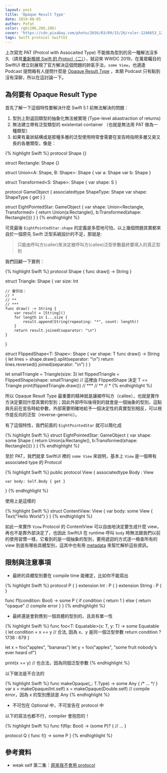 ```yaml
---
layout: post
title: 'Opaque Result Type'
date: 2019-08-05
author: Pofat
color: rgb(206,206,206)
cover: 'https://cdn.pixabay.com/photo/2016/03/09/15/26/ruler-1246653_1280.jpg'
tags: Swift protocol SwiftUI
---
```


上次寫完 PAT (Protcol with Assocaited Type) 不能做為型別的另一種解法沒多久（請見[重新檢視 Swift 的 Protocl（二）](https://pofat.dev/2019/05/21/%E9%87%8D%E6%96%B0%E6%AA%A2%E8%A6%96-swift-%E7%9A%84-protocol-%E4%BA%8C.html)），就迎來 WWDC 2019，在萬眾矚目的 SwiftUI 裡立刻展現了官方解決這個問題的帥氣手法，`some View`，也適逢 Podcast 提問箱有人提問什麼是 [Opaque Result Type](https://github.com/apple/swift-evolution/blob/master/proposals/0244-opaque-result-types.md) ，本期 Podcast 只有點到沒有深聊，所以在這討論一下。

## 為何要有 Opaque Result Type

首先了解一下這個特性要解決什麼 Swift 5.1 前無法解決的問題：
1. 型別上對返回類型的抽象化無法被實現 (Type-level abastraction of returns)
2. 無法建立帶有泛型類型的 existentail container （也就是無法用 PAT 做為一種類型）
3. 如果有巢狀結構或是那種多層的泛型使用時常會需要在宣告時指明多層又臭又長的各層類型，像是：

{% highlight Swift %}
protocol Shape {}

struct Rectangle: Shape {}

struct Union<A: Shape, B: Shape>: Shape {
    var a: Shape
    var b: Shape
}

struct Transformed<S: Shape>: Shape {
    var shape: S
}

protocol GameObject {
    associatedtype ShapeType: Shape
    var shape: ShapeType { get }
}

struct EightPointedStar: GameObject {
    var shape: Union<Rectangle, Transformed<Rectangle>> {
        return Union(a:Rectangle(), b:Transformed(shape: Rectangle()))
    }
}
{% endhighlight %}

可見最後 `EightPointedStar.shape` 的定義是多麼地可怕，以上幾個問題其實都來自於一個原先 Swift 泛型系綂設計的不足，那就是:

> 只能由呼叫方(caller)來決定被呼叫方(callee)泛型參數最終要填入的真正型別

我們回顧一下實例：

{% highlight Swift %}
protocol Shape {
    func draw() -> String
}

struct Triangle: Shape {
    var size: Int

    // 會印出：
    // *
    // **
    // ***
    func draw() -> String {
        var result = [String]()
        for length in 1...size {
            result.append(String(repeating: "*", count: length))
        }
        return result.joined(separator: "\n")
    }
}

struct FlippedShape<T: Shape>: Shape {
    var shape: T
    func draw() -> String {
        let lines = shape.draw().split(separator: "\n")
        return lines.reversed().joined(separator: "\n")
    }
}

let smallTriangle = Triangle(size: 3)
let flippedTriangle = FlippedShape(shape: smallTriangle) // 這裡由 FlippedShape 決定 T == Triangle
print(flippedTriangle.draw())
// ***
// **
// *
{% endhighlight %}

所以 Opaque Result Type 最重要的精神就是讓被呼叫方（callee），也就是實作方決定要回什麼真實的型別；因此外部呼叫後得到的就會是一個抽象的型別，這點與先前在宣告時給參數，外部需要明確地給予一個決定性的真實型別相反，可以視作是反向的泛型（reverse-generic）。

有了這個特性，我們前面的 `EightPointedStar` 就可以簡化成

{% highlight Swift %}
struct EightPointedStar: GameObject {
    var shape: some Shape {
        return Union(a:Rectangle(), b:Transformed(shape: Rectangle()))
    }
}
{% endhighlight %}

至於 PAT，我們就拿 SwiftUI 裡的 `some View` 來說明，基本上 `View` 是一個帶有 associated type 的 Protocol

{% highlight Swift %}
public protocol View {
    associatedtype Body : View

    var body: Self.Body { get }
}
{% endhighlight %}

使用上是這樣的

{% highlight Swift %}
struct ContentView: View {
    var body: some View {
        Text("Hello World")
    }
}
{% endhighlight %}

如此一來實作 `View` Protocol 的 ContentView 可以自由地決定要生成什麼 view，再也不是靠外部決定了，也因此 SwiftUI 在 runtime 呼叫 `body` 時無法跟我們以前的使用習慣一樣，它看到的是一個抽象的型別，要用遞迴的方式逐一檢查所有的 view 到底有哪些具體型別，這其中也有用 [metadata](https://forums.swift.org/t/dynamicviewproperty/25627/4) 來幫忙解析這些資訊。

## 限制與注意事項

* 最終的具體型別要在 compile time 能確定，比如你不能寫出

{% highlight Swift %}
protocol P { }
extension Int : P { }
extension String : P { }

func f1(condition: Bool) -> some P {
    if condition {
        return 1
    } else {
        return "opaque"   // compile error
    }
}
{% endhighlight %}

* 最終還是會對應到一個具體的型別的，且具有單一性

{% highlight Swift %}
func foo<T: Equatable>(x: T, y: T) -> some Equatable {
    let condition = x == y // 合法, 因為 x、y 是同一個泛型參數
    return condition ? 1738 : 679
}

let x = foo("apples", "bananas")
let y = foo("apples", "some fruit nobody's ever heard of")

print(x == y) // 也合法，因為同個泛型參數
{% endhighlight %}

以下做法是不合法的

{% highlight Swift %}
func makeOpaque<T>(_: T.Type) -> some Any { /* ... */ }
var x = makeOpaque(Int.self)
x = makeOpaque(Double.self) // compile error，因為 x 的型別應該是 Any<Int>
{% endhighlight %}

* 不可包在 Optional 中，不可宣告在 protocol 中

以下的寫法也都不行，compiler 會抱怨的！

{% highlight Swift %}
func f(flip: Bool) -> (some P)? {
  // ...
}

protocol Q {
    func f() -> some P
}
{% endhighlight %}


## 參考資料

* weak self 第二集：[原來我不會用 protocol](https://twitter.com/weak_self/status/1158049319653560321)
